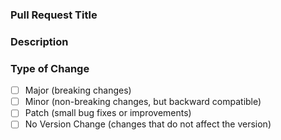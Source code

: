 ### Pull Request Title
<!-- Please provide a concise and informative title for your pull request. -->

### Description
<!-- Please describe the changes you have made in this pull request. -->

### Type of Change
<!-- Please select the type of change that applies to your pull request. -->
- [ ] Major (breaking changes)
- [ ] Minor (non-breaking changes, but backward compatible)
- [ ] Patch (small bug fixes or improvements)
- [ ] No Version Change (changes that do not affect the version)